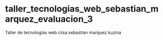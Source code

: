 # taller_tecnologias_web_sebastian_marquez_evaluacion_3
Taller de tecnologías web ciisa sebastian marquez kuzina
